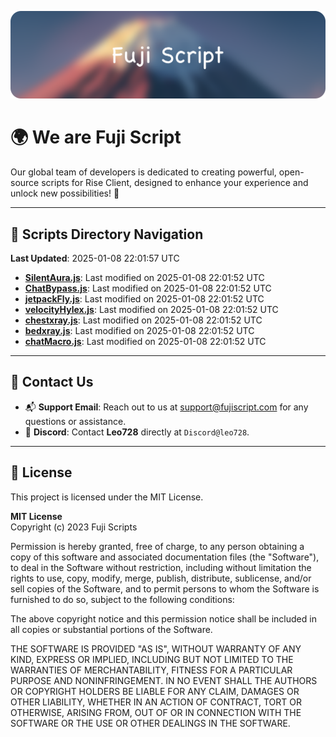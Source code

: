 ![Banner](.github/b.webp)

# 🌍 **We are Fuji Script**

Our global team of developers is dedicated to creating powerful, open-source scripts for Rise Client, designed to enhance your experience and unlock new possibilities! 🌟

---
<!-- SCRIPTS_NAVIGATION_START -->
## 📂 **Scripts Directory Navigation**

**Last Updated**: 2025-01-08 22:01:57 UTC

- **[SilentAura.js](scripts/SilentAura.js)**: Last modified on 2025-01-08 22:01:52 UTC
- **[ChatBypass.js](scripts/ChatBypass.js)**: Last modified on 2025-01-08 22:01:52 UTC
- **[jetpackFly.js](scripts/jetpackFly.js)**: Last modified on 2025-01-08 22:01:52 UTC
- **[velocityHylex.js](scripts/velocityHylex.js)**: Last modified on 2025-01-08 22:01:52 UTC
- **[chestxray.js](scripts/chestxray.js)**: Last modified on 2025-01-08 22:01:52 UTC
- **[bedxray.js](scripts/bedxray.js)**: Last modified on 2025-01-08 22:01:52 UTC
- **[chatMacro.js](scripts/chatMacro.js)**: Last modified on 2025-01-08 22:01:52 UTC

<!-- SCRIPTS_NAVIGATION_END -->

---

## 💬 **Contact Us**  
- 📬 **Support Email**: Reach out to us at [support@fujiscript.com](mailto:support@fujiscript.com) for any questions or assistance.  
- 💬 **Discord**: Contact **Leo728** directly at `Discord@leo728`.

---

## 📜 **License**

This project is licensed under the MIT License.  

**MIT License**  
Copyright (c) 2023 Fuji Scripts  

Permission is hereby granted, free of charge, to any person obtaining a copy of this software and associated documentation files (the "Software"), to deal in the Software without restriction, including without limitation the rights to use, copy, modify, merge, publish, distribute, sublicense, and/or sell copies of the Software, and to permit persons to whom the Software is furnished to do so, subject to the following conditions:  

The above copyright notice and this permission notice shall be included in all copies or substantial portions of the Software.  

THE SOFTWARE IS PROVIDED "AS IS", WITHOUT WARRANTY OF ANY KIND, EXPRESS OR IMPLIED, INCLUDING BUT NOT LIMITED TO THE WARRANTIES OF MERCHANTABILITY, FITNESS FOR A PARTICULAR PURPOSE AND NONINFRINGEMENT. IN NO EVENT SHALL THE AUTHORS OR COPYRIGHT HOLDERS BE LIABLE FOR ANY CLAIM, DAMAGES OR OTHER LIABILITY, WHETHER IN AN ACTION OF CONTRACT, TORT OR OTHERWISE, ARISING FROM, OUT OF OR IN CONNECTION WITH THE SOFTWARE OR THE USE OR OTHER DEALINGS IN THE SOFTWARE.  
